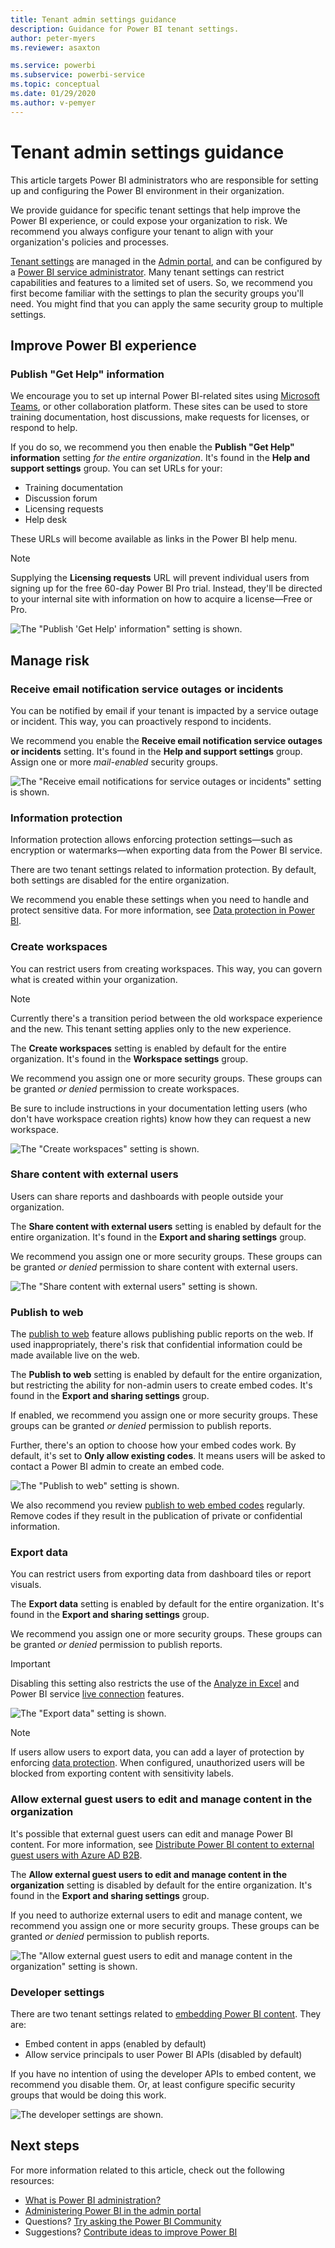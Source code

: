 ```yaml
---
title: Tenant admin settings guidance
description: Guidance for Power BI tenant settings.
author: peter-myers
ms.reviewer: asaxton

ms.service: powerbi
ms.subservice: powerbi-service
ms.topic: conceptual
ms.date: 01/29/2020
ms.author: v-pemyer
---
```


# Tenant admin settings guidance

This article targets Power BI administrators who are responsible for setting up and configuring the Power BI environment in their organization.

We provide guidance for specific tenant settings that help improve the Power BI experience, or could expose your organization to risk. We recommend you always configure your tenant to align with your organization's policies and processes.

[Tenant settings](../admin/service-admin-portal.md#tenant-settings) are managed in the [Admin portal](https://app.powerbi.com/admin-portal/tenantSettings), and can be configured by a [Power BI service administrator](../admin/service-admin-administering-power-bi-in-your-organization.md#administrator-roles-related-to-power-bi). Many tenant settings can restrict capabilities and features to a limited set of users. So, we recommend you first become familiar with the settings to plan the security groups you'll need. You might find that you can apply the same security group to multiple settings.

## Improve Power BI experience

### Publish "Get Help" information

We encourage you to set up internal Power BI-related sites using [Microsoft Teams](/microsoftteams), or other collaboration platform. These sites can be used to store training documentation, host discussions, make requests for licenses, or respond to help.

If you do so, we recommend you then enable the **Publish "Get Help" information** setting _for the entire organization_. It's found in the **Help and support settings** group. You can set URLs for your:

- Training documentation
- Discussion forum
- Licensing requests
- Help desk

These URLs will become available as links in the Power BI help menu.

> [!NOTE]
> Supplying the **Licensing requests** URL will prevent individual users from signing up for the free 60-day Power BI Pro trial. Instead, they'll be directed to your internal site with information on how to acquire a license—Free or Pro.

![The "Publish 'Get Help' information" setting is shown.](media/admin-tenant-settings/publish-get-help-information.png)

## Manage risk

### Receive email notification service outages or incidents

You can be notified by email if your tenant is impacted by a service outage or incident. This way, you can proactively respond to incidents.

We recommend you enable the **Receive email notification service outages or incidents** setting. It's found in the **Help and support settings** group. Assign one or more _mail-enabled_ security groups.

![The "Receive email notifications for service outages or incidents" setting is shown.](media/admin-tenant-settings/receive-email-notifications-for-service-outages-or-incidents.png)

### Information protection

Information protection allows enforcing protection settings—such as encryption or watermarks—when exporting data from the Power BI service.

There are two tenant settings related to information protection. By default, both settings are disabled for the entire organization.

We recommend you enable these settings when you need to handle and protect sensitive data. For more information, see [Data protection in Power BI](../admin/service-security-data-protection-overview.md).

### Create workspaces

You can restrict users from creating workspaces. This way, you can govern what is created within your organization.

> [!NOTE]
> Currently there's a transition period between the old workspace experience and the new. This tenant setting applies only to the new experience.

The **Create workspaces** setting is enabled by default for the entire organization. It's found in the **Workspace settings** group.

We recommend you assign one or more security groups. These groups can be granted _or denied_ permission to create workspaces.

Be sure to include instructions in your documentation letting users (who don't have workspace creation rights) know how they can request a new workspace.

![The "Create workspaces" setting is shown.](media/admin-tenant-settings/create-workspaces.png)

### Share content with external users

Users can share reports and dashboards with people outside your organization.

The **Share content with external users** setting is enabled by default for the entire organization. It's found in the **Export and sharing settings** group.

We recommend you assign one or more security groups. These groups can be granted _or denied_ permission to share content with external users.

![The "Share content with external users" setting is shown.](media/admin-tenant-settings/share-content-with-external-users.png)

### Publish to web

The [publish to web](../service-publish-to-web.md) feature allows publishing public reports on the web. If used inappropriately, there's risk that confidential information could be made available live on the web.

The **Publish to web** setting is enabled by default for the entire organization, but restricting the ability for non-admin users to create embed codes. It's found in the **Export and sharing settings** group.

If enabled, we recommend you assign one or more security groups. These groups can be granted _or denied_ permission to publish reports.

Further, there's an option to choose how your embed codes work. By default, it's set to **Only allow existing codes**. It means users will be asked to contact a Power BI admin to create an embed code.

![The "Publish to web" setting is shown.](media/admin-tenant-settings/publish-to-web.png)

We also recommend you review [publish to web embed codes](https://app.powerbi.com/admin-portal/embedCodes) regularly. Remove codes if they result in the publication of private or confidential information.

### Export data

You can restrict users from exporting data from dashboard tiles or report visuals.

The **Export data** setting is enabled by default for the entire organization. It's found in the **Export and sharing settings** group.

We recommend you assign one or more security groups. These groups can be granted _or denied_ permission to publish reports.

> [!IMPORTANT]
> Disabling this setting also restricts the use of the [Analyze in Excel](../collaborate-share/service-analyze-in-excel.md) and Power BI service [live connection](../desktop-report-lifecycle-datasets.md#using-a-power-bi-service-live-connection-for-report-lifecycle-management) features.

![The "Export data" setting is shown.](media/admin-tenant-settings/export-data.png)

> [!NOTE]
> If users allow users to export data, you can add a layer of protection by enforcing [data protection](../admin/service-security-data-protection-overview.md). When configured, unauthorized users will be blocked from exporting content with sensitivity labels.

### Allow external guest users to edit and manage content in the organization

It's possible that external guest users can edit and manage Power BI content. For more information, see [Distribute Power BI content to external guest users with Azure AD B2B](../admin/service-admin-azure-ad-b2b.md).

The **Allow external guest users to edit and manage content in the organization** setting is disabled by default for the entire organization. It's found in the **Export and sharing settings** group.

If you need to authorize external users to edit and manage content, we recommend you assign one or more security groups. These groups can be granted _or denied_ permission to publish reports.

![The "Allow external guest users to edit and manage content in the organization" setting is shown.](media/admin-tenant-settings/allow-external-guest-users.png)

### Developer settings

There are two tenant settings related to [embedding Power BI content](../developer/embedded/embedding.md). They are:

- Embed content in apps (enabled by default)
- Allow service principals to user Power BI APIs (disabled by default)

If you have no intention of using the developer APIs to embed content, we recommend you disable them. Or, at least configure specific security groups that would be doing this work.

![The developer settings are shown.](media/admin-tenant-settings/developer-settings.png)

## Next steps

For more information related to this article, check out the following resources:

- [What is Power BI administration?](../admin/service-admin-administering-power-bi-in-your-organization.md)
- [Administering Power BI in the admin portal](../admin/service-admin-portal.md)
- Questions? [Try asking the Power BI Community](https://community.powerbi.com/)
- Suggestions? [Contribute ideas to improve Power BI](https://ideas.powerbi.com)
